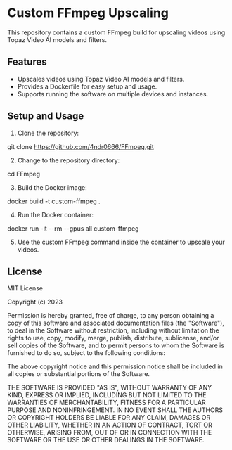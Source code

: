 # Custom FFmpeg Upscaling

This repository contains a custom FFmpeg build for upscaling videos using Topaz Video AI models and filters.

## Features

- Upscales videos using Topaz Video AI models and filters.
- Provides a Dockerfile for easy setup and usage.
- Supports running the software on multiple devices and instances.

## Setup and Usage

1. Clone the repository:


git clone https://github.com/4ndr0666/FFmpeg.git


2. Change to the repository directory:


cd FFmpeg


3. Build the Docker image:


docker build -t custom-ffmpeg .


4. Run the Docker container:


docker run -it --rm --gpus all custom-ffmpeg


5. Use the custom FFmpeg command inside the container to upscale your videos.


## License

MIT License

Copyright (c) 2023

Permission is hereby granted, free of charge, to any person obtaining a copy
of this software and associated documentation files (the "Software"), to deal
in the Software without restriction, including without limitation the rights
to use, copy, modify, merge, publish, distribute, sublicense, and/or sell
copies of the Software, and to permit persons to whom the Software is
furnished to do so, subject to the following conditions:

The above copyright notice and this permission notice shall be included in all
copies or substantial portions of the Software.

THE SOFTWARE IS PROVIDED "AS IS", WITHOUT WARRANTY OF ANY KIND, EXPRESS OR
IMPLIED, INCLUDING BUT NOT LIMITED TO THE WARRANTIES OF MERCHANTABILITY,
FITNESS FOR A PARTICULAR PURPOSE AND NONINFRINGEMENT. IN NO EVENT SHALL THE
AUTHORS OR COPYRIGHT HOLDERS BE LIABLE FOR ANY CLAIM, DAMAGES OR OTHER
LIABILITY, WHETHER IN AN ACTION OF CONTRACT, TORT OR OTHERWISE, ARISING FROM,
OUT OF OR IN CONNECTION WITH THE SOFTWARE OR THE USE OR OTHER DEALINGS IN THE
SOFTWARE.
